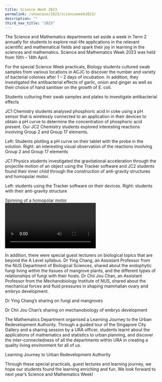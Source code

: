 ```yaml
---
title: Science Week 2023
permalink: /showcase/2023/scienceweek2023/
description: ""
third_nav_title: "2023"
---
```

The Science and Mathematics departments set aside a week in Term 2 annually for students to explore real-life applications in the relevant scientific and mathematical fields and spark their joy in learning in the sciences and mathematics. Science and Mathematics Week 2023 was held from 10th – 14th April.

For the special Science Week practicals, Biology students cultured swab samples from various locations in ACJC to discover the number and variety of bacterial colonies after 1 – 2 days of incubation. In addition, they investigated the antibacterial effects of garlic, onion and ginger as well as their choice of hand sanitiser on the growth of E. coli.

 
Students culturing their swab samples and plates to investigate antibacterial effects
<picture>

JC1 Chemistry students analysed phosphoric acid in coke using a pH sensor that is wirelessly connected to an application in their devices to obtain a pH curve to determine the concentration of phosphoric acid present. Our JC2 Chemistry students explored interesting reactions involving Group 2 and Group 17 elements. 

 

Left: Students plotting a pH curve on their tablet with the probe in the solution. Right: an interesting visual observation of the reactions involving Group 2 and Group 17 elements
<picture>

JC1 Physics students investigated the gravitational acceleration through the projectile motion of an object using the Tracker software and JC2 students found their inner child through the construction of anti-gravity structures and homopolar motor. 

 
Left: students using the Tracker software on their devices. Right: students with their anti-gravity structure
<picture>

Spinning of a homopolar motor
<video>

In addition, there were special guest lecturers on biological topics that are beyond the A Level syllabus. Dr Ying Chang, an Assistant Professor from the NUS Department of Biological Sciences, shared about the endophytic fungi living within the tissues of mangrove plants, and the different types of relationships of fungi with their hosts. Dr Chii Jou Chan, an Assistant Professor from the Mechanobiology Institute of NUS, shared about the mechanical forces and fluid pressures in shaping mammalian ovary and embryo development.


Dr Ying Chang’s sharing on fungi and mangroves
<picture>


Dr Chii Jou Chan’s sharing on mechanobiology of embryo development
<picture>

The Mathematics Department organised a Learning Journey to the Urban Redevelopment Authority. Through a guided tour of the Singapore City Gallery and a sharing session by a URA officer, students learnt about the applications of mathematics and statistics to urban planning, and discover the inter-connectedness of all the departments within URA in creating a quality living environment for all of us.


Learning Journey to Urban Redevelopment Authority
<picture>

Through these special practicals, guest lectures and learning journey, we hope our students found the learning enriching and fun. We look forward to next year’s Science and Mathematics Week!
</picture></picture></picture></video></picture></picture></picture>